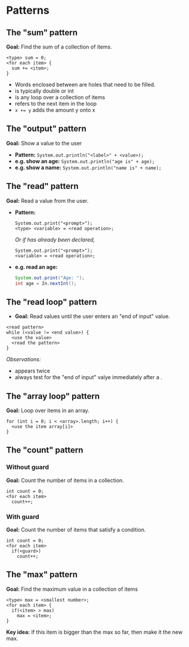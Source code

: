 # Patterns

## The "sum" pattern

**Goal:** Find the sum of a collection of items.

```
<type> sum = 0;
<for each item> {
  sum += <item>;
}
```

* Words enclosed between <angled brackets> are holes that need to be filled.
* <type> is typically double or int
* <for each item> is any loop over a collection of items
* <item> refers to the next item in the loop
* ```x += y``` adds the amount y onto x

## The "output" pattern

**Goal:** Show a value to the user

* **Pattern:**
  ```System.out.println("<label>" + <value>);```
* **e.g. show an age:**
  ```System.out.println("age is" + age);```
* **e.g. show a name:**
  ```System.out.println("name is" + name);```

## The "read" pattern

**Goal:** Read a value from the user.

* **Pattern:**
  ```
  System.out.print("<prompt>");
  <type> <variable> = <read operation>;
  ```
  
  *Or if <variable> has already been declared,*
  
  ```
  System.out.print("<prompt>");
  <variable> = <read operation>;
  ```
* **e.g. read an age:**
  ```java
  System.out.print("Age: ");
  int age = In.nextInt();
  ```

## The "read loop" pattern

* **Goal:** Read values until the user enters an "end of input" value.

```
<read pattern>
while (<value != <end value>) {
  <use the value>
  <read the pattern>
}
```

*Observations:*
  * <read pattern> appears twice
  * always test for the "end of input" valye immediately after a <read pattern>.

## The "array loop" pattern

**Goal:** Loop over items in an array.

```
for (int i = 0; i < <array>.length; i++) {
  <use the item array[i]>
}
```

## The "count" pattern

### Without guard

**Goal:** Count the number of items in a collection.

```
int count = 0;
<for each item>
  count++;
```

### With guard

**Goal:** Count the number of items that satisfy a condition.

```
int count = 0;
<for each item>
  if(<guard>)
    count++;
```

## The "max" pattern

**Goal:** Find the maximum value in a collection of items

```
<type> max = <smallest number>;
<for each item> {
  if(<item> > max)
    max = <item>;
}
```
**Key idea:**
If this item is bigger than the max so far, then make it the new max.

